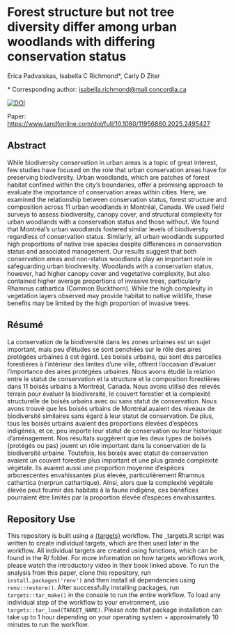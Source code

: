 # Forest structure but not tree diversity differ among urban woodlands with differing conservation status

Erica Padvaiskas, Isabella C Richmond*, Carly D Ziter

\* Corresponding author: isabella.richmond@mail.concordia.ca

[![DOI](https://zenodo.org/badge/DOI/10.5281/zenodo.16911658.svg)](https://doi.org/10.5281/zenodo.16911658)

Paper: https://www.tandfonline.com/doi/full/10.1080/11956860.2025.2495427


## Abstract

While biodiversity conservation in urban areas is a topic of great interest, few studies have focused on the role that urban conservation areas have for preserving biodiversity. Urban woodlands, which are patches of forest habitat confined within the city’s boundaries, offer a promising approach to evaluate the importance of conservation areas within cities. Here, we examined the relationship between conservation status, forest structure and composition across 11 urban woodlands in Montréal, Canada. We used field surveys to assess biodiversity, canopy cover, and structural complexity for urban woodlands with a conservation status and those without. We found that Montréal’s urban woodlands fostered similar levels of biodiversity regardless of conservation status. Similarly, all urban woodlands supported high proportions of native tree species despite differences in conservation status and associated management. Our results suggest that both conservation areas and non-status woodlands play an important role in safeguarding urban biodiversity. Woodlands with a conservation status, however, had higher canopy cover and vegetative complexity, but also contained higher average proportions of invasive trees, particularly Rhamnus cathartica (Common Buckthorn). While the high complexity in vegetation layers observed may provide habitat to native wildlife, these benefits may be limited by the high proportion of invasive trees.

## Résumé

La conservation de la biodiversité dans les zones urbaines est un sujet important, mais peu d’études se sont penchées sur le rôle des aires protégées urbaines à cet égard. Les boisés urbains, qui sont des parcelles forestières à l’intérieur des limites d’une ville, offrent l’occasion d’évaluer l’importance des aires protégées urbaines. Nous avons étudié la relation entre le statut de conservation et la structure et la composition forestières dans 11 boisés urbains à Montréal, Canada. Nous avons utilisé des relevés terrain pour évaluer la biodiversité, le couvert forestier et la complexité structurelle de boisés urbains avec ou sans statut de conservation. Nous avons trouvé que les boisés urbains de Montréal avaient des niveaux de biodiversité similaires sans égard à leur statut de conservation. De plus, tous les boisés urbains avaient des proportions élevées d’espèces indigènes, et ce, peu importe leur statut de conservation ou leur historique d’aménagement. Nos résultats suggèrent que les deux types de boisés (protégés ou pas) jouent un rôle important dans la conservation de la biodiversité urbaine. Toutefois, les boisés avec statut de conservation avaient un couvert forestier plus important et une plus grande complexité végétale. Ils avaient aussi une proportion moyenne d’espèces arborescentes envahissantes plus élevée, particulièrement Rhamnus cathartica (nerprun cathartique). Ainsi, alors que la complexité végétale élevée peut fournir des habitats à la faune indigène, ces bénéfices pourraient être limités par la proportion élevée d’espèces envahissantes.

## Repository Use
This repository is built using a [{targets}](https://books.ropensci.org/targets/) workflow. The _targets.R script was written to create individual targets, which are then used later in the workflow. All individual targets are created using functions, which can be found in the R/ folder. For more information on how targets workflows work, please watch the introductory video in their book linked above. To run the analysis from this paper, clone this repository, run `install.packages('renv')` and then install all dependencies using `renv::restore()`. After successfully installing packages, run `targets::tar_make()` in the console to run the entire workflow. To load any individual step of the workflow to your environment, use `targets::tar_load(TARGET_NAME)`. Please note that package installation can take up to 1 hour depending on your operating system + approximately 10 minutes to run the workflow.

